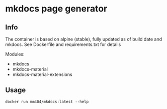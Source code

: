 # mkdocs page generator

## Info

The container is based on alpine (stable), fully updated as of build date and mkdocs.
See Dockerfile and requirements.txt for details

Modules:

- mkdocs
- mkdocs-material
- mkdocs-material-extensions

## Usage

`docker run mm404/mkdocs:latest --help`
